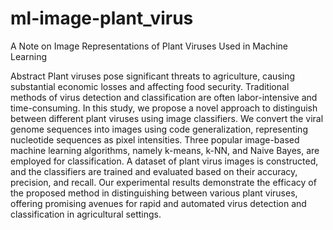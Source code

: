 # ml-image-plant_virus
A Note on Image Representations of Plant Viruses Used in Machine Learning

Abstract
Plant viruses pose significant threats to agriculture, causing substantial economic losses and affecting food security. Traditional methods of virus detection and classification are often labor-intensive and time-consuming. In this study, we propose a novel approach to distinguish between different plant viruses using image classifiers. We convert the viral genome sequences into images using code generalization, representing nucleotide sequences as pixel intensities. Three popular image-based machine learning algorithms, namely k-means, k-NN, and Naive Bayes, are employed for classification. A dataset of plant virus images is constructed, and the classifiers are trained and evaluated based on their accuracy, precision, and recall. Our experimental results demonstrate the efficacy of the proposed method in distinguishing between various plant viruses, offering promising avenues for rapid and automated virus detection and classification in agricultural settings. 

